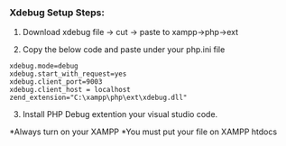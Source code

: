 ### Xdebug Setup Steps:

1. Download xdebug file -> cut -> paste to xampp->php->ext

2. Copy the below code and paste under your php.ini file

```
xdebug.mode=debug
xdebug.start_with_request=yes
xdebug.client_port=9003
xdebug.client_host = localhost
zend_extension="C:\xampp\php\ext\xdebug.dll"
```

3. Install PHP Debug extention your visual studio code.

*Always turn on your XAMPP
*You must put your file on XAMPP htdocs
